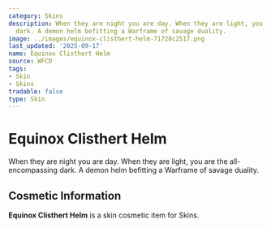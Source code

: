 ```yaml
---
category: Skins
description: When they are night you are day. When they are light, you are the all-encompassing
  dark. A demon helm befitting a Warframe of savage duality.
image: ../images/equinox-clisthert-helm-71728c2517.png
last_updated: '2025-09-17'
name: Equinox Clisthert Helm
source: WFCD
tags:
- Skin
- Skins
tradable: false
type: Skin
---
```


# Equinox Clisthert Helm

When they are night you are day. When they are light, you are the all-encompassing dark. A demon helm befitting a Warframe of savage duality.

## Cosmetic Information

**Equinox Clisthert Helm** is a skin cosmetic item for Skins.

